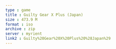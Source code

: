 ```yaml
---
type : game
title : Guilty Gear X Plus (Japan)
size : 473.9 M
format : iso
archive : zip
server : myrient
link2 : Guilty%20Gear%20X%20Plus%20%28Japan%29
---
```

